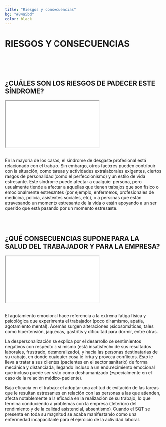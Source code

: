 ```yaml
---
title: "Riesgos y consecuencias"
bg: "#84a5bd"
color: black
---
```


# RIESGOS Y CONSECUENCIAS

<br>
<br>
<br>

## ¿CUÁLES SON LOS RIESGOS DE PADECER ESTE SÍNDROME?

<div class="icontain">
  <iframe src="//www.youtube.com/embed/lY7tDdBWouo" allowfullscreen></iframe>
</div>

<br>

En la mayoría de los casos, el síndrome de desgaste profesional está relacionado con el trabajo. Sin embargo, otros factores pueden contribuir con la situación, como tareas y actividades extralaborales exigentes, ciertos rasgos de personalidad (como el perfeccionismo) y un estilo de vida estresante. Este síndrome puede afectar a cualquier persona, pero usualmente tiende a afectar a aquellas que tienen trabajos que son físico o emocionalmente estresantes (por ejemplo, enfermeros, profesionales de medicina, policía, asistentes sociales, etc), o a personas que están atravesando un momento estresante de la vida o están apoyando a un ser querido que está pasando por un momento estresante.

<br>
<br>

## ¿QUÉ CONSECUENCIAS SUPONE PARA LA SALUD DEL TRABAJADOR Y PARA LA EMPRESA?

<div class="icontain">
  <iframe src="//www.youtube.com/embed/y_I6TOVEMAk" allowfullscreen></iframe>
</div>

<br>

El agotamiento emocional hace referencia a la extrema fatiga física y psicológica que experimenta el trabajador (poco dinamismo, apatía, agotamiento mental). Además surgen alteraciones psicosomáticas, tales como hipertensión, jaquecas, gastritis y dificultad para dormir, entre otras.

La despersonalización se explica por el desarrollo de sentimientos negativos con respecto a sí mismo (está insatisfecho de sus resultados laborales, frustrado, desmoralizado), y hacia las personas destinatarias de su trabajo, en donde cualquier cosa le irrita y provoca conflictos. Esto le lleva a tratar a sus clientes (pacientes en el sector sanitario) de forma mecánica y distanciada, llegando incluso a un endurecimiento emocional que incluso puede ser visto como deshumanizado (especialmente en el caso de la relación médico-paciente).

Baja eficacia en el trabajo: el adoptar una actitud de evitación de las tareas que le resultan estresantes en relación con las personas a las que atienden, afecta notablemente a la eficacia en la realización de su trabajo, lo que termina conduciendo a problemas con la empresa (deterioro del rendimiento y de la calidad asistencial, absentismo). Cuando el SQT se presenta en toda su magnitud se acaba manifestando como una enfermedad incapacitante para el ejercicio de la actividad laboral.
